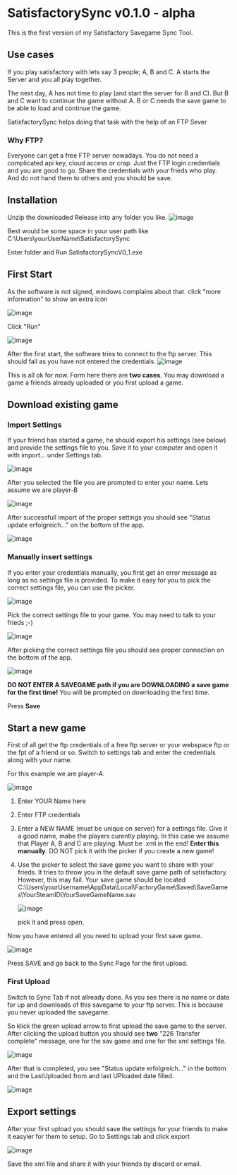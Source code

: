# SatisfactorySync v0.1.0 - alpha

This is the first version of my Satisfactory Savegame Sync Tool.

## Use cases
If you play satisfactory with lets say 3 people; A, B and C.
A starts the Server and you all play together. 

The next day, A has not time to play (and start the server for B and C).
But B and C want to continue the game without A.
B or C needs the save game to be able to load and continue the game.

SatisfactorySync helps doing that task with the help of an FTP Sever

### Why FTP?
Everyone can get a free FTP server nowadays. You do not need a complicated api key, cloud access or crap.
Just the FTP login credentials and you are good to go. Share the credentials with your frieds who play.
And do not hand them to others and you should be save.

## Installation
Unzip the downloaded Release into any folder you like.
![image](https://github.com/user-attachments/assets/6b1aeb6a-da5f-412e-940d-48dd7c6e26b9)

Best would be some space in your user path like C:\Users\yourUserName\SatisfactorySync

Enter folder and Run SatisfactorySyncV0_1.exe

## First Start
As the software is not signed, windows complains about that.
click "more information" to show an extra icon

![image](https://github.com/user-attachments/assets/2d91886b-d9a8-4597-add9-6dde925f5b6c)


Click "Run"

![image](https://github.com/user-attachments/assets/688d3f2b-766c-43fa-be1e-91aa4e81ca18)


After the first start, the software tries to connect to the ftp server.
This should fail as you have not entered the credentials.
![image](https://github.com/user-attachments/assets/89154c84-d415-4785-9e71-c6c04278024f)


This is all ok for now.
Form here there are **two cases**. You may download a game a friends already uploaded or you first upload a game.

## Download existing game ##

### Import Settings ###
If your friend has started a game, he should export his settings (see below) and provide the settings file to you.
Save it to your computer and open it with import... under Settings tab.

![image](https://github.com/user-attachments/assets/50051bad-0447-4ca2-8328-58ba1648c401)

After you selected the file you are prompted to enter your name. Lets assume we are player-B

![image](https://github.com/user-attachments/assets/c54a9961-346f-4159-a7c0-316857015492)

After successfull import of the proper settings you should see "Status update erfolgreich..." on the bottom of the app.

![image](https://github.com/user-attachments/assets/f0db2fef-b9aa-4509-b3bf-d9782cb95c69)

### Manually insert settings ###

If you enter your credentials manually, you first get an error message as long as no settings file is provided.
To make it easy for you to pick the correct settings file, you can use the picker.

![image](https://github.com/user-attachments/assets/b84d0cc7-b8a8-4cc3-a480-3ea938a6fa4c)

Pick the correct settings file to your game. You may need to talk to your frieds ;-)

![image](https://github.com/user-attachments/assets/2b5d3882-c300-4afd-8d17-b8bbc7244fae)

After picking the correct settings file you should see proper connection on the bottom of the app.

![image](https://github.com/user-attachments/assets/f0db2fef-b9aa-4509-b3bf-d9782cb95c69)

**DO NOT ENTER A SAVEGAME path if you are DOWNLOADING a save game for the first time!** 
You will be prompted on downloading the first time.

Press **Save**

## Start a new game
First of all get the ftp credentials of a free ftp server or your webspace ftp or the fpt of a friend or so.
Switch to settings tab and enter the credentials along with your name.

For this example we are player-A.

![image](https://github.com/user-attachments/assets/d322b952-db0d-45e0-ac99-8a06fe13cf4f)

1. Enter YOUR Name here
2. Enter FTP credentials
3. Enter a NEW NAME (must be unique on server) for a settings file. Give it a good name, mabe the players curently playing. 
   In this case we assume that Player A, B and C are playing.
   Must be .xml in the end! **Enter this manually**. DO NOT pick it with the picker if you create a new game!

4. Use the picker to select the save game you want to share with your frieds. It tries to throw you in the default save game path
   of satisfactory. However, this may fail. Your save game should be located C:\Users\yourUsername\AppData\Local\FactoryGame\Saved\SaveGames\YourSteamID\YourSaveGameName.sav

   ![image](https://github.com/user-attachments/assets/1c07f601-3c8b-48ca-8383-00a893222cb3)

   pick it and press open.

Now you have entered all you need to upload your first save game.

![image](https://github.com/user-attachments/assets/c5c59cbe-b333-4f45-b8f6-b5cedb977941)

Press SAVE and go back to the Sync Page for the first upload.

### First Upload ###
Switch to Sync Tab if not allready done.
As you see there is no name or date for up and downloads of this savegame to your ftp server.
This is because you never uploaded the savegame.

So klick the green upload arrow to first upload the save game to the server.
After clicking the upload button you should see **two** "226 Transfer complete" message, one for the sav game and one for the xml settings file.

![image](https://github.com/user-attachments/assets/fd937291-916f-4cfe-bbd8-abcf294e02d1)

After that is completed, you see "Status update erfolgreich..." in the bottom and the LastUploaded from and last UPloaded date filled.

![image](https://github.com/user-attachments/assets/8e651785-08c0-4cc7-8741-bc08ed7fd4e2)

## Export settings ###
After your first upload you should save the settings for your friends to make it easyier for them to setup.
Go to Settings tab and click export

![image](https://github.com/user-attachments/assets/03b5d373-6e48-47ee-a5ec-4b4c426c9a0a)

Save the xml file and share it with your friends by discord or email.




